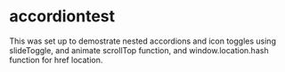 # accordiontest
This was set up to demostrate nested accordions and icon toggles using slideToggle, and animate scrollTop function, and window.location.hash function for href location.


